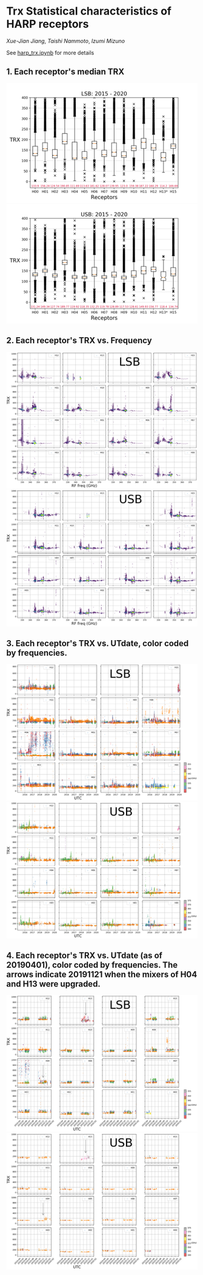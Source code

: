 # Trx Statistical characteristics of HARP receptors
*Xue-Jian Jiang*, *Taishi Nammoto*, *Izumi Mizuno*


See [harp_trx.ipynb](harp_trx.ipynb) for more details

## 1. Each receptor's median TRX

![1](images/Trx_median_LSB.png)
![2](images/Trx_median_USB.png)

## 2. Each receptor's TRX vs. Frequency
![3](images/Trx_rffreq_LSB.png)
![4](images/Trx_rffreq_USB.png)

## 3. Each receptor's TRX vs. UTdate, color coded by frequencies.
![5](images/Trx_utdate_LSB.png)
![6](images/Trx_utdate_USB.png)


## 4. Each receptor's TRX vs. UTdate (as of 20190401), color coded by frequencies. The arrows indicate 20191121 when the mixers of H04 and H13 were upgraded.

![5](images/Trx_utdate2_LSB.png)
![6](images/Trx_utdate2_USB.png)

